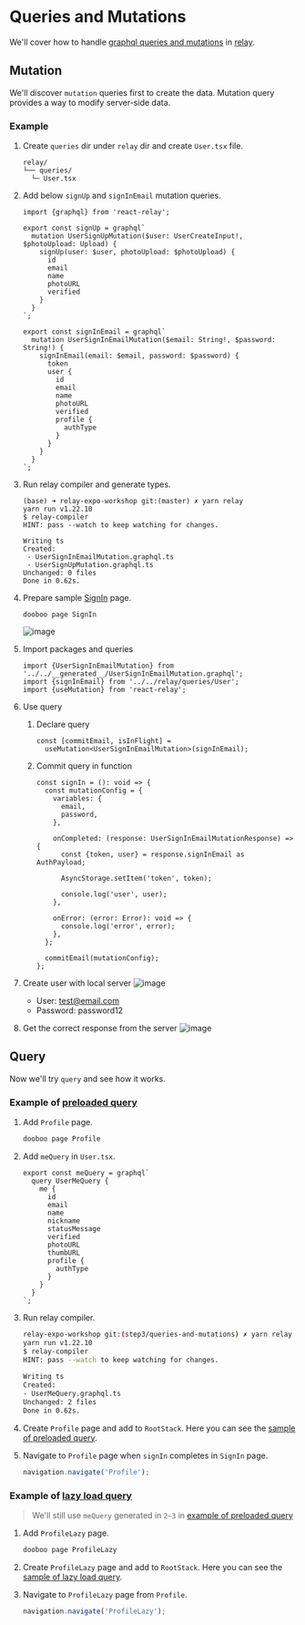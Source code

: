 # Queries and Mutations

We'll cover how to handle [graphql queries and mutations](https://graphql.org/learn/queries) in [relay](http://relay.dev).

## Mutation
We'll discover `mutation` queries first to create the data. Mutation query provides a way to modify server-side data.

### Example

1. Create `queries` dir under `relay` dir and create `User.tsx` file.
   ```
   relay/
   └── queries/
     └─ User.tsx
   ```

2. Add below `signUp` and `signInEmail` mutation queries.

   ```tsx
   import {graphql} from 'react-relay';
   
   export const signUp = graphql`
     mutation UserSignUpMutation($user: UserCreateInput!, $photoUpload: Upload) {
       signUp(user: $user, photoUpload: $photoUpload) {
         id
         email
         name
         photoURL
         verified
       }
     }
   `;
   
   export const signInEmail = graphql`
     mutation UserSignInEmailMutation($email: String!, $password: String!) {
       signInEmail(email: $email, password: $password) {
         token
         user {
           id
           email
           name
           photoURL
           verified
           profile {
             authType
           }
         }
       }
     }
   `;
   ```

3. Run relay compiler and generate types.

   ```
   (base) ➜ relay-expo-workshop git:(master) ✗ yarn relay
   yarn run v1.22.10
   $ relay-compiler
   HINT: pass --watch to keep watching for changes.
   
   Writing ts
   Created:
    - UserSignInEmailMutation.graphql.ts
    - UserSignUpMutation.graphql.ts
   Unchanged: 0 files
   Done in 0.62s.
   ```

4. Prepare sample [SignIn](https://gist.github.com/hyochan/8b090764a3ebd4450e04d2d99023822a) page.

   ```
   dooboo page SignIn
   ```

   ![image](https://user-images.githubusercontent.com/27461460/126028979-be152595-7998-499d-ae3a-d3cd1578f518.png)


5. Import packages and queries
   ```tsx
   import {UserSignInEmailMutation} from '../../__generated__/UserSignInEmailMutation.graphql';
   import {signInEmail} from '../../relay/queries/User';
   import {useMutation} from 'react-relay';
   ```

6. Use query
   1. Declare query
      ```tsx
      const [commitEmail, isInFlight] =
        useMutation<UserSignInEmailMutation>(signInEmail);
      ```

   2. Commit query in function
      ```tsx
      const signIn = (): void => {
        const mutationConfig = {
          variables: {
            email,
            password,
          },

          onCompleted: (response: UserSignInEmailMutationResponse) => {
            const {token, user} = response.signInEmail as AuthPayload;

            AsyncStorage.setItem('token', token);

            console.log('user', user);
          },

          onError: (error: Error): void => {
            console.log('error', error);
          },
        };

        commitEmail(mutationConfig);
      };
      ```

7. Create user with local server
   ![image](https://user-images.githubusercontent.com/27461460/126030046-256bd4cb-5721-4f2f-9fe4-e0edbcc7b84f.png)

   - User: test@email.com
   - Password: password12

8. Get the correct response from the server
   ![image](https://user-images.githubusercontent.com/27461460/126030147-95b39c00-4ab5-4abb-8791-73ef05a3a5c4.png)

## Query

Now we'll try `query` and see how it works.

### Example of [preloaded query](https://relay.dev/docs/api-reference/use-preloaded-query)

1. Add `Profile` page.

   ```sh
   dooboo page Profile
   ```

2. Add `meQuery` in `User.tsx`.

   ```tsx
   export const meQuery = graphql`
     query UserMeQuery {
       me {
         id
         email
         name
         nickname
         statusMessage
         verified
         photoURL
         thumbURL
         profile {
           authType
         }
       }
     }
   `;
   ```

3. Run relay compiler.

   ```sh
   relay-expo-workshop git:(step3/queries-and-mutations) ✗ yarn relay
   yarn run v1.22.10
   $ relay-compiler
   HINT: pass --watch to keep watching for changes.
 
   Writing ts
   Created:
   - UserMeQuery.graphql.ts
   Unchanged: 2 files
   Done in 0.62s.
   ```

4. Create `Profile` page and add to `RootStack`. Here you can see the [sample of preloaded query](https://gist.github.com/hyochan/8b090764a3ebd4450e04d2d99023822a#gistcomment-3816183).

5. Navigate to `Profile` page when `signIn` completes in `SignIn` page.
   ```ts
   navigation.navigate('Profile');
   ```

### Example of [lazy load query](https://relay.dev/docs/api-reference/use-lazy-load-query)

> We'll still use `meQuery` generated in `2~3` in [example of preloaded query](https://github.com/hyochan/relay-expo-workshop/blob/master/docs/query-and-mutation.md#example-of-preloaded-query)

1. Add `ProfileLazy` page.

   ```sh
   dooboo page ProfileLazy
   ```

2. Create `ProfileLazy` page and add to `RootStack`. Here you can see the [sample of lazy load query](https://gist.github.com/hyochan/8b090764a3ebd4450e04d2d99023822a#gistcomment-3816188).

3. Navigate to `ProfileLazy` page from `Profile`.
   ```ts
   navigation.navigate('ProfileLazy');
   ```